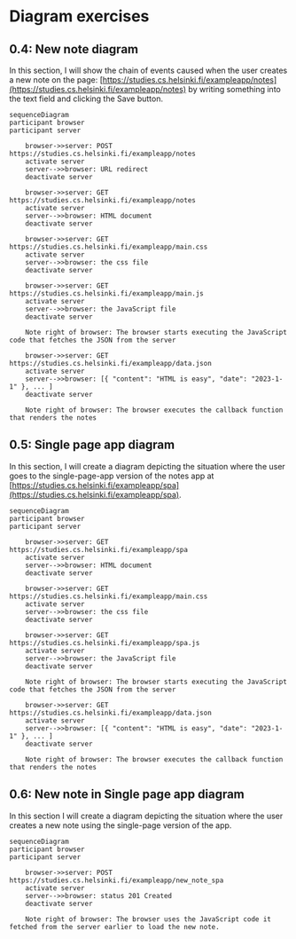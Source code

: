 # Diagram exercises

## 0.4: New note diagram

In this section, I will show the chain of events caused when the user creates a new note on the page: [https://studies.cs.helsinki.fi/exampleapp/notes](https://studies.cs.helsinki.fi/exampleapp/notes) by writing something into the text field and clicking the Save button.

```mermaid
sequenceDiagram
participant browser
participant server

    browser->>server: POST https://studies.cs.helsinki.fi/exampleapp/notes
    activate server
    server-->>browser: URL redirect
    deactivate server

    browser->>server: GET https://studies.cs.helsinki.fi/exampleapp/notes
    activate server
    server-->>browser: HTML document
    deactivate server

    browser->>server: GET https://studies.cs.helsinki.fi/exampleapp/main.css
    activate server
    server-->>browser: the css file
    deactivate server

    browser->>server: GET https://studies.cs.helsinki.fi/exampleapp/main.js
    activate server
    server-->>browser: the JavaScript file
    deactivate server

    Note right of browser: The browser starts executing the JavaScript code that fetches the JSON from the server

    browser->>server: GET https://studies.cs.helsinki.fi/exampleapp/data.json
    activate server
    server-->>browser: [{ "content": "HTML is easy", "date": "2023-1-1" }, ... ]
    deactivate server

    Note right of browser: The browser executes the callback function that renders the notes
```

## 0.5: Single page app diagram

In this section, I will create a diagram depicting the situation where the user goes to the single-page-app version of the notes app at [https://studies.cs.helsinki.fi/exampleapp/spa](https://studies.cs.helsinki.fi/exampleapp/spa).

```mermaid
sequenceDiagram
participant browser
participant server

    browser->>server: GET https://studies.cs.helsinki.fi/exampleapp/spa
    activate server
    server-->>browser: HTML document
    deactivate server

    browser->>server: GET https://studies.cs.helsinki.fi/exampleapp/main.css
    activate server
    server-->>browser: the css file
    deactivate server

    browser->>server: GET https://studies.cs.helsinki.fi/exampleapp/spa.js
    activate server
    server-->>browser: the JavaScript file
    deactivate server

    Note right of browser: The browser starts executing the JavaScript code that fetches the JSON from the server

    browser->>server: GET https://studies.cs.helsinki.fi/exampleapp/data.json
    activate server
    server-->>browser: [{ "content": "HTML is easy", "date": "2023-1-1" }, ... ]
    deactivate server

    Note right of browser: The browser executes the callback function that renders the notes
```

## 0.6: New note in Single page app diagram

In this section I will create a diagram depicting the situation where the user creates a new note using the single-page version of the app.

```mermaid
sequenceDiagram
participant browser
participant server

    browser->>server: POST https://studies.cs.helsinki.fi/exampleapp/new_note_spa
    activate server
    server-->>browser: status 201 Created
    deactivate server

    Note right of browser: The browser uses the JavaScript code it fetched from the server earlier to load the new note.
```
